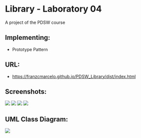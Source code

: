 # Library - Laboratory 04
A project of the PDSW course

## Implementing:
- Prototype Pattern

## URL:
- https://franzcmarcelo.github.io/PDSW_Library/dist/index.html

## Screenshots:
![](https://i.imgur.com/uCY1hN3.png)
![](https://i.imgur.com/ovQsr7G.png)
![](https://i.imgur.com/7xnheKR.png)
![](https://i.imgur.com/ovQsr7G.png)

## UML Class Diagram:
![](https://i.imgur.com/aFQQfuM.png)
